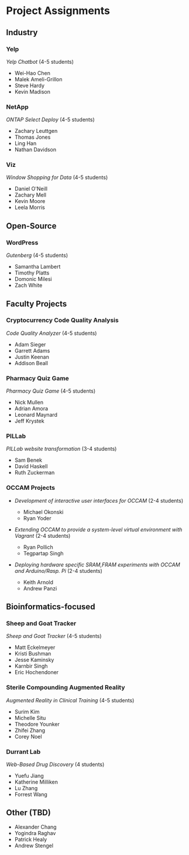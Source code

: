 # Project Assignments

## Industry 

### Yelp

_Yelp Chatbot_ (4-5 students)
- Wei-Hao Chen
- Malek Ameli-Grillon
- Steve Hardy
- Kevin Madison

### NetApp

_ONTAP Select Deploy_ (4-5 students)
- Zachary Leuttgen
- Thomas Jones
- Ling Han
- Nathan Davidson

### Viz

_Window Shopping for Data_ (4-5 students)
- Daniel O'Neill
- Zachary Mell
- Kevin Moore
- Leela Morris

## Open-Source

### WordPress

_Gutenberg_  (4-5 students)
- Samantha Lambert
- Timothy Platts
- Domonic Milesi
- Zach White

## Faculty Projects

### Cryptocurrency Code Quality Analysis

_Code Quality Analyzer_ (4-5 students)
- Adam Sieger
- Garrett Adams
- Justin Keenan
- Addison Beall

### Pharmacy Quiz Game

_Pharmacy Quiz Game_ (4-5 students)
- Nick Mullen
- Adrian Amora
- Leonard Maynard
- Jeff Krystek

### PILLab 

_PILLab website transformation_ (3-4 students)
- Sam Benek
- David Haskell
- Ruth Zuckerman

### OCCAM Projects

* _Development of interactive user interfaces for OCCAM_ (2-4 students)
  - Michael Okonski
  - Ryan Yoder

* _Extending OCCAM to provide a system-level virtual environment with Vagrant_ (2-4 students)
  - Ryan Pollich
  - Tegpartap Singh

* _Deploying hardware specific SRAM,FRAM experiments with OCCAM and Arduino/Rasp. Pi_ (2-4 students)
  - Keith Arnold
  - Andrew Panzi

## Bioinformatics-focused

### Sheep and Goat Tracker 

_Sheep and Goat Tracker_ (4-5 students)
- Matt Eckelmeyer
- Kristi Bushman
- Jesse Kaminsky
- Karnbir Singh
- Eric Hochendoner

### Sterile Compounding Augmented Reality

_Augmented Reality in Clinical Training_ (4-5 students)
- Surim Kim
- Michelle Situ
- Theodore Younker
- Zhifei Zhang
- Corey Noel

### Durrant Lab

_Web-Based Drug Discovery_ (4 students)
- Yuefu Jiang
- Katherine Milliken
- Lu Zhang
- Forrest Wang
 
## Other (TBD)
- Alexander Chang
- Yogindra Raghav
- Patrick Healy
- Andrew Stengel
